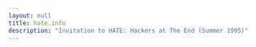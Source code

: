 ```yaml
---
layout: null
title: hate.info
description: "Invitation to HATE: Hackers at The End (Summer 1995)"
---
```

